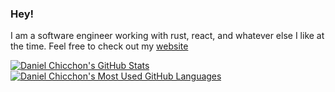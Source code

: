 ### Hey!
I am a software engineer working with rust, react, and whatever else I like at the time. Feel free to check out my [website](https://danielchicchon.io)

<a href="https://github.com/anuraghazra/github-readme-stats">
  <img align="top" src="https://github-readme-stats.vercel.app/api?username=dchicchon&hide=contribs&count_private=true&theme=dracula&show_icons=true" alt="Daniel Chicchon's GitHub Stats" />
</a>

<a href="https://github.com/anuraghazra/github-readme-stats">
  <img align="top" src="https://github-readme-stats.vercel.app/api/top-langs/?username=dchicchon&count_private=true&theme=dracula&show_icons=true&hide=css&layout=compact&card_width=270" alt="Daniel Chicchon's Most Used GitHub Languages" />
</a>
<!--
**dchicchon/dchicchon** is a ✨ _special_ ✨ repository because its `README.md` (this file) appears on your GitHub profile.

Here are some ideas to get you started:

- 🔭 I’m currently working on ...
- 🌱 I’m currently learning ...
- 👯 I’m looking to collaborate on ...
- 🤔 I’m looking for help with ...
- 💬 Ask me about ...
- 📫 How to reach me: ...
- 😄 Pronouns: ...
- ⚡ Fun fact: ...
-->
